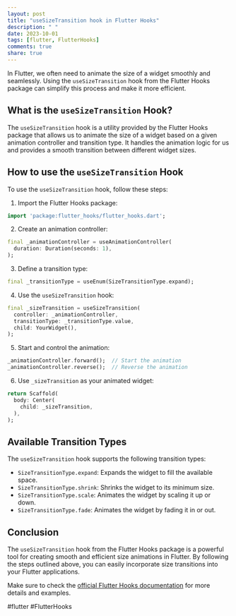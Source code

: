 ```yaml
---
layout: post
title: "useSizeTransition hook in Flutter Hooks"
description: " "
date: 2023-10-01
tags: [flutter, FlutterHooks]
comments: true
share: true
---
```


In Flutter, we often need to animate the size of a widget smoothly and seamlessly. Using the `useSizeTransition` hook from the Flutter Hooks package can simplify this process and make it more efficient.

## What is the `useSizeTransition` Hook?

The `useSizeTransition` hook is a utility provided by the Flutter Hooks package that allows us to animate the size of a widget based on a given animation controller and transition type. It handles the animation logic for us and provides a smooth transition between different widget sizes.

## How to use the `useSizeTransition` Hook

To use the `useSizeTransition` hook, follow these steps:

1. Import the Flutter Hooks package:
```dart
import 'package:flutter_hooks/flutter_hooks.dart';
```

2. Create an animation controller:
```dart
final _animationController = useAnimationController(
  duration: Duration(seconds: 1),
);
```

3. Define a transition type:
```dart
final _transitionType = useEnum(SizeTransitionType.expand);
```

4. Use the `useSizeTransition` hook:
```dart
final _sizeTransition = useSizeTransition(
  controller: _animationController,
  transitionType: _transitionType.value,
  child: YourWidget(),
);
```

5. Start and control the animation:
```dart
_animationController.forward();  // Start the animation
_animationController.reverse();  // Reverse the animation
```

6. Use `_sizeTransition` as your animated widget:
```dart
return Scaffold(
  body: Center(
    child: _sizeTransition,
  ),
);
```

## Available Transition Types

The `useSizeTransition` hook supports the following transition types:

- `SizeTransitionType.expand`: Expands the widget to fill the available space.
- `SizeTransitionType.shrink`: Shrinks the widget to its minimum size.
- `SizeTransitionType.scale`: Animates the widget by scaling it up or down.
- `SizeTransitionType.fade`: Animates the widget by fading it in or out.

## Conclusion

The `useSizeTransition` hook from the Flutter Hooks package is a powerful tool for creating smooth and efficient size animations in Flutter. By following the steps outlined above, you can easily incorporate size transitions into your Flutter applications. 

Make sure to check the [official Flutter Hooks documentation](https://pub.dev/packages/flutter_hooks) for more details and examples.

#flutter #FlutterHooks